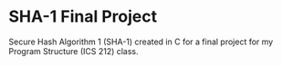# SHA-1 Final Project

Secure Hash Algorithm 1 (SHA-1) created in C for a final project for my Program Structure (ICS 212) class. 
